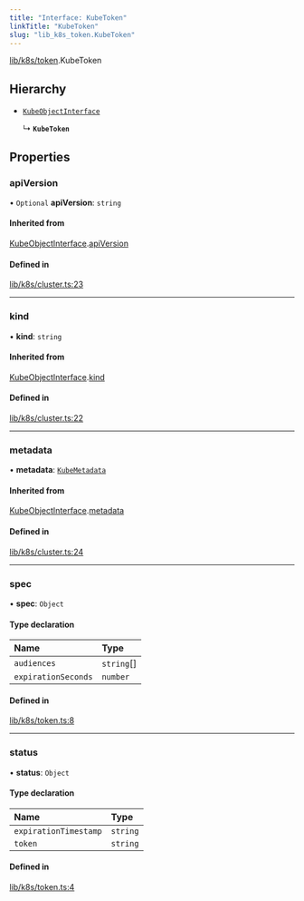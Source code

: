 ```yaml
---
title: "Interface: KubeToken"
linkTitle: "KubeToken"
slug: "lib_k8s_token.KubeToken"
---
```


[lib/k8s/token](../modules/lib_k8s_token.md).KubeToken

## Hierarchy

- [`KubeObjectInterface`](lib_k8s_cluster.KubeObjectInterface.md)

  ↳ **`KubeToken`**

## Properties

### apiVersion

• `Optional` **apiVersion**: `string`

#### Inherited from

[KubeObjectInterface](lib_k8s_cluster.KubeObjectInterface.md).[apiVersion](lib_k8s_cluster.KubeObjectInterface.md#apiversion)

#### Defined in

[lib/k8s/cluster.ts:23](https://github.com/kinvolk/headlamp/blob/f70c8787/frontend/src/lib/k8s/cluster.ts#L23)

___

### kind

• **kind**: `string`

#### Inherited from

[KubeObjectInterface](lib_k8s_cluster.KubeObjectInterface.md).[kind](lib_k8s_cluster.KubeObjectInterface.md#kind)

#### Defined in

[lib/k8s/cluster.ts:22](https://github.com/kinvolk/headlamp/blob/f70c8787/frontend/src/lib/k8s/cluster.ts#L22)

___

### metadata

• **metadata**: [`KubeMetadata`](lib_k8s_cluster.KubeMetadata.md)

#### Inherited from

[KubeObjectInterface](lib_k8s_cluster.KubeObjectInterface.md).[metadata](lib_k8s_cluster.KubeObjectInterface.md#metadata)

#### Defined in

[lib/k8s/cluster.ts:24](https://github.com/kinvolk/headlamp/blob/f70c8787/frontend/src/lib/k8s/cluster.ts#L24)

___

### spec

• **spec**: `Object`

#### Type declaration

| Name | Type |
| :------ | :------ |
| `audiences` | `string`[] |
| `expirationSeconds` | `number` |

#### Defined in

[lib/k8s/token.ts:8](https://github.com/kinvolk/headlamp/blob/f70c8787/frontend/src/lib/k8s/token.ts#L8)

___

### status

• **status**: `Object`

#### Type declaration

| Name | Type |
| :------ | :------ |
| `expirationTimestamp` | `string` |
| `token` | `string` |

#### Defined in

[lib/k8s/token.ts:4](https://github.com/kinvolk/headlamp/blob/f70c8787/frontend/src/lib/k8s/token.ts#L4)
